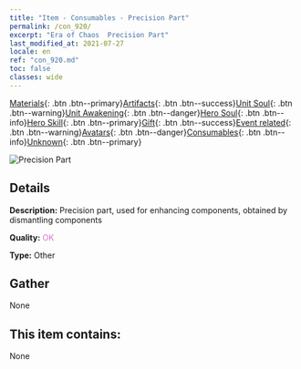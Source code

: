 ```yaml
---
title: "Item - Consumables - Precision Part"
permalink: /con_920/
excerpt: "Era of Chaos  Precision Part"
last_modified_at: 2021-07-27
locale: en
ref: "con_920.md"
toc: false
classes: wide
---
```

 [Materials](/Items/){: .btn .btn--primary}[Artifacts](/Items/Artifacts/){: .btn .btn--success}[Unit Soul](/Items/UnitSoul/){: .btn .btn--warning}[Unit Awakening](/Items/UnitAwakening/){: .btn .btn--danger}[Hero Soul](/Items/HeroSoul/){: .btn .btn--info}[Hero Skill](/Items/HeroSkill/){: .btn .btn--primary}[Gift](/Items/Gift/){: .btn .btn--success}[Event related](/Items/Events/){: .btn .btn--warning}[Avatars](/Items/Avatars/){: .btn .btn--danger}[Consumables](/Items/Consumables/){: .btn .btn--info}[Unknown](/Items/Unknown/){: .btn .btn--primary}

 ![Precision Part](/images/t/i_40008.png)

## Details
 **Description:** Precision part, used for enhancing components, obtained by dismantling components

 **Quality:** <span style="color: #DA70D6">OK</span>

 **Type:** Other

## Gather

  None

## This item contains:

  None

